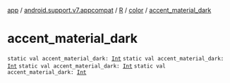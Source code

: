[app](../../../index.md) / [android.support.v7.appcompat](../../index.md) / [R](../index.md) / [color](index.md) / [accent_material_dark](.)

# accent_material_dark

`static val accent_material_dark: `[`Int`](https://kotlinlang.org/api/latest/jvm/stdlib/kotlin/-int/index.html)
`static val accent_material_dark: `[`Int`](https://kotlinlang.org/api/latest/jvm/stdlib/kotlin/-int/index.html)
`static val accent_material_dark: `[`Int`](https://kotlinlang.org/api/latest/jvm/stdlib/kotlin/-int/index.html)
`static val accent_material_dark: `[`Int`](https://kotlinlang.org/api/latest/jvm/stdlib/kotlin/-int/index.html)